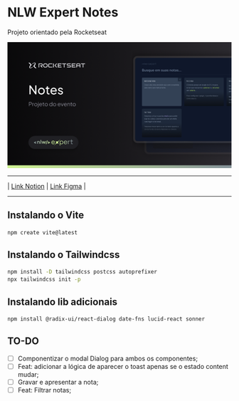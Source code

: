 # NLW Expert Notes

Projeto orientado pela Rocketseat

![cover](./public/cover.png)

---
| [Link Notion](https://efficient-sloth-d85.notion.site/NLW-14-Expert-9e11ff472de64b08a5f9e277a20c3ecc) | [Link Figma](https://www.figma.com/file/VUQz6VsIidzPc0Jwyac6tP/NLW-expert-•-Notes-(Community)?type=design&node-id=2-287&mode=design&t=HlxfUJ0EpsdMmbeX-0) |

---

## Instalando o Vite

```sh
npm create vite@latest
```

## Instalando o Tailwindcss

```sh
npm install -D tailwindcss postcss autoprefixer
npx tailwindcss init -p
```

## Instalando lib adicionais

```sh
npm install @radix-ui/react-dialog date-fns lucid-react sonner
```

## TO-DO

- [ ] Componentizar o modal Dialog para ambos os componentes;
- [ ] Feat: adicionar a lógica de aparecer o toast apenas se o estado content mudar;
- [ ] Gravar e apresentar a nota;
- [ ] Feat: Filtrar notas;